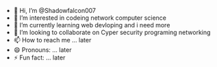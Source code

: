 - 👋 Hi, I’m @Shadowfalcon007
- 👀 I’m interested in codeing network computer science
- 🌱 I’m currently learning web devloping and i need more
- 💞️ I’m looking to collaborate on Cyper security programing networking 
- 📫 How to reach me ... later
- 😄 Pronouns: ... later
- ⚡ Fun fact: ... later

<!---
Shadowfalcon007/Shadowfalcon007 is a ✨ special ✨ repository because its `README.md` (this file) appears on your GitHub profile.
You can click the Preview link to take a look at your changes.
--->
